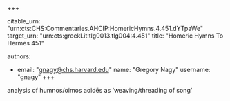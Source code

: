 +++


citable_urn: "urn:cts:CHS:Commentaries.AHCIP:HomericHymns.4.451.dYTpaWe"
target_urn: "urn:cts:greekLit:tlg0013.tlg004:4.451"
title: "Homeric Hymns To Hermes 451"

authors:
- email: "gnagy@chs.harvard.edu"
  name: "Gregory Nagy"
  username: "gnagy"
+++

<p>analysis of humnos/oimos aoidēs as ‘weaving/threading of song’</p>